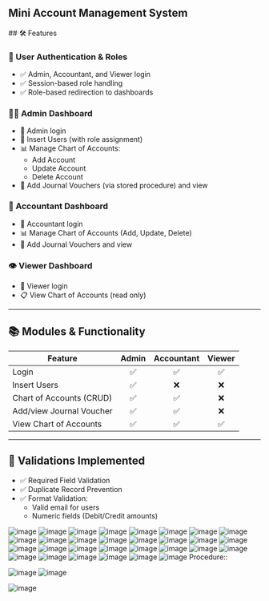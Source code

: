 <h2>Mini Account Management System</h2>
## 🛠 Features

### 👤 User Authentication & Roles
- ✅ Admin, Accountant, and Viewer login
- ✅ Session-based role handling
- ✅ Role-based redirection to dashboards

### 🧑‍💼 Admin Dashboard
- 🔐 Admin login
- 👥 Insert Users (with role assignment)
- 📊 Manage Chart of Accounts:
  - Add Account
  - Update Account
  - Delete Account
- 📘 Add Journal Vouchers (via stored procedure) and view 

### 🧾 Accountant Dashboard
- 🔐 Accountant login
- 📊 Manage Chart of Accounts (Add, Update, Delete)
- 📘 Add Journal Vouchers and view

### 👁 Viewer Dashboard
- 🔐 Viewer login
- 📋 View Chart of Accounts (read only)

---

## 📚 Modules & Functionality

| Feature                    | Admin | Accountant | Viewer |
|---------------------------|:-----:|:----------:|:------:|
| Login                     | ✅     | ✅          | ✅      |
| Insert Users              | ✅     | ❌          | ❌      |
| Chart of Accounts (CRUD)  | ✅     | ✅          | ❌      |
| Add/view Journal Voucher  | ✅     | ✅          | ❌      |
| View Chart of Accounts    | ✅     | ✅          | ✅      |

---

## 🧪 Validations Implemented

- ✅ Required Field Validation 
- ✅ Duplicate Record Prevention 
- ✅ Format Validation:
  - Valid email for users
  - Numeric fields (Debit/Credit amounts)

![image](https://github.com/user-attachments/assets/4deb1268-a19a-4dbd-8f4b-ea0a99758ea7)
![image](https://github.com/user-attachments/assets/bffc6eae-7b30-447c-ab3c-2c99be36f24b)
![image](https://github.com/user-attachments/assets/87a05985-5d10-4619-a547-6d0c5a388206)
![image](https://github.com/user-attachments/assets/4a39c2f2-8339-460c-b0f2-832728fed28e)
![image](https://github.com/user-attachments/assets/6e4a936a-3915-4d40-a45b-26e369494903)
![image](https://github.com/user-attachments/assets/5ecf9326-634e-41d0-9f6f-7ccc13bc80f0)
![image](https://github.com/user-attachments/assets/49404990-92eb-4169-9599-2a1671206549)
![image](https://github.com/user-attachments/assets/59f07baf-e3c3-4f5a-9ee3-1d590f256962)
![image](https://github.com/user-attachments/assets/e09dae13-e04e-49bc-a3a8-a12ac9ddad4f)
![image](https://github.com/user-attachments/assets/64459e5b-39ba-4850-ae37-744590e313e0)
![image](https://github.com/user-attachments/assets/65e30140-9d1c-496d-93c4-bd4558e15814)
![image](https://github.com/user-attachments/assets/1f792a75-d0c4-4737-ac8a-e39a92973783)
![image](https://github.com/user-attachments/assets/f7a16a3d-ad3b-4ae1-aa60-805485e37c52)
![image](https://github.com/user-attachments/assets/962b8f58-adc2-47fc-a42d-bb1839a3b663)
![image](https://github.com/user-attachments/assets/1788bb67-1245-46ba-9a6a-d1c1dae1b056)
![image](https://github.com/user-attachments/assets/76c62a7e-0c7d-4ab2-84b9-33bf3f5dceda)
![image](https://github.com/user-attachments/assets/78f6d17e-a736-4f2f-ad52-4f9ab7399541)
![image](https://github.com/user-attachments/assets/4805e977-3ca1-4e16-b52d-e5349399ea85)
![image](https://github.com/user-attachments/assets/9f6c6e1b-7851-4adf-8e2c-b8872bb5fa8e)
![image](https://github.com/user-attachments/assets/95539efb-a5cc-40ef-a58a-4dc533b13dcb)
![image](https://github.com/user-attachments/assets/ee937a7d-e3fe-411e-9bab-db7ea25d6262)
![image](https://github.com/user-attachments/assets/367349d4-0583-4101-b15d-350a5ab30c7f)
![image](https://github.com/user-attachments/assets/29ae408c-a20c-4fd2-8bcb-6c8fc4e7817a)
![image](https://github.com/user-attachments/assets/e6c0c502-7c49-469f-b602-3f8fb214544c)
![image](https://github.com/user-attachments/assets/c8aef26a-b9d6-45ee-875b-166f5ad2f1e8)
![image](https://github.com/user-attachments/assets/e4f25e45-f737-4597-a999-26d1c1f4dbba)
![image](https://github.com/user-attachments/assets/0d581260-0dda-49a9-9952-e3610b025da1)
![image](https://github.com/user-attachments/assets/a18ee379-3601-4bbb-a528-4fbd81f725d1)
![image](https://github.com/user-attachments/assets/34fbcec1-876b-43fd-b28d-b3d1138d9733)
![image](https://github.com/user-attachments/assets/36faba1b-29c2-40a8-ae33-e4717d2d7787)
Procedure::

![image](https://github.com/user-attachments/assets/ae70dce4-798b-48ca-8be2-3bf85ee0f26b)
![image](https://github.com/user-attachments/assets/f3038b05-5b80-4dcf-8864-2ed49097ab40)

![image](https://github.com/user-attachments/assets/ee5b3447-7acf-4345-9cc1-c8a3a7cdb4fd)


